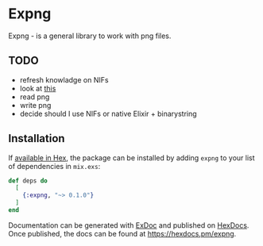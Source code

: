 # Expng

Expng - is a general library to work with png files.

## TODO

- refresh knowladge on NIFs
- look at [this](https://github.com/arjan/pixels/)
- read png
- write png
- decide should I use NIFs or native Elixir + binarystring

## Installation

If [available in Hex](https://hex.pm/docs/publish), the package can be installed
by adding `expng` to your list of dependencies in `mix.exs`:

```elixir
def deps do
  [
    {:expng, "~> 0.1.0"}
  ]
end
```

Documentation can be generated with [ExDoc](https://github.com/elixir-lang/ex_doc)
and published on [HexDocs](https://hexdocs.pm). Once published, the docs can
be found at <https://hexdocs.pm/expng>.

